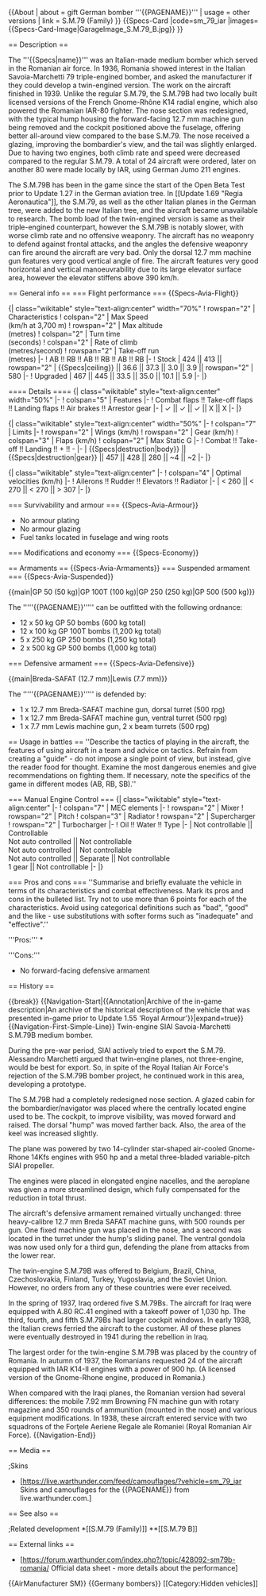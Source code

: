{{About
| about = gift German bomber '''{{PAGENAME}}'''
| usage = other versions
| link = S.M.79 (Family)
}}
{{Specs-Card
|code=sm_79_iar
|images={{Specs-Card-Image|GarageImage_S.M.79_B.jpg}}
}}

== Description ==
<!-- ''In the description, the first part should be about the history of and the creation and combat usage of the aircraft, as well as its key features. In the second part, tell the reader about the aircraft in the game. Insert a screenshot of the vehicle, so that if the novice player does not remember the vehicle by name, he will immediately understand what kind of vehicle the article is talking about.'' -->
The '''{{Specs|name}}''' was an Italian-made medium bomber which served in the Romanian air force. In 1936, Romania showed interest in the Italian Savoia-Marchetti 79 triple-engined bomber, and asked the manufacturer if they could develop a twin-engined version. The work on the aircraft finished in 1939. Unlike the regular S.M.79, the S.M.79B had two locally built licensed versions of the French Gnome-Rhône K14 radial engine, which also powered the Romanian IAR-80 fighter. The nose section was redesigned, with the typical hump housing the forward-facing 12.7 mm machine gun being removed and the cockpit positioned above the fuselage, offering better all-around view compared to the base S.M.79. The nose received a glazing, improving the bombardier's view, and the tail was slightly enlarged. Due to having two engines, both climb rate and speed were decreased compared to the regular S.M.79. A total of 24 aircraft were ordered, later on another 80 were made locally by IAR, using German Jumo 211 engines.

The S.M.79B has been in the game since the start of the Open Beta Test prior to Update 1.27 in the German aviation tree. In [[Update 1.69 "Regia Aeronautica"]], the S.M.79, as well as the other Italian planes in the German tree, were added to the new Italian tree, and the aircraft became unavailable to research. The bomb load of the twin-engined version is same as their triple-engined counterpart, however the S.M.79B is notably slower, with worse climb rate and no offensive weaponry. The aircraft has no weaponry to defend against frontal attacks, and the angles the defensive weaponry can fire around the aircraft are very bad. Only the dorsal 12.7 mm machine gun features very good vertical angle of fire. The aircraft features very good horizontal and vertical manoeuvrability due to its large elevator surface area, however the elevator stiffens above 390 km/h.

== General info ==
=== Flight performance ===
{{Specs-Avia-Flight}}
<!-- ''Describe how the aircraft behaves in the air. Speed, manoeuvrability, acceleration and allowable loads - these are the most important characteristics of the vehicle.'' -->

{| class="wikitable" style="text-align:center" width="70%"
! rowspan="2" | Characteristics
! colspan="2" | Max Speed<br>(km/h at 3,700 m)
! rowspan="2" | Max altitude<br>(metres)
! colspan="2" | Turn time<br>(seconds)
! colspan="2" | Rate of climb<br>(metres/second)
! rowspan="2" | Take-off run<br>(metres)
|-
! AB !! RB !! AB !! RB !! AB !! RB
|-
! Stock
| 424 || 413 || rowspan="2" | {{Specs|ceiling}} || 36.6 || 37.3 || 3.0 || 3.9 || rowspan="2" | 580
|-
! Upgraded
| 467 || 445 || 33.5 || 35.0 || 10.1 || 5.9
|-
|}

==== Details ====
{| class="wikitable" style="text-align:center" width="50%"
|-
! colspan="5" | Features
|-
! Combat flaps !! Take-off flaps !! Landing flaps !! Air brakes !! Arrestor gear
|-
| ✓ || ✓ || ✓ || X || X     <!-- ✓ -->
|-
|}

{| class="wikitable" style="text-align:center" width="50%"
|-
! colspan="7" | Limits
|-
! rowspan="2" | Wings (km/h)
! rowspan="2" | Gear (km/h)
! colspan="3" | Flaps (km/h)
! colspan="2" | Max Static G
|-
! Combat !! Take-off !! Landing !! + !! -
|-
| {{Specs|destruction|body}} || {{Specs|destruction|gear}} || 457 || 428 || 280 || ~4 || ~2
|-
|}

{| class="wikitable" style="text-align:center"
|-
! colspan="4" | Optimal velocities (km/h)
|-
! Ailerons !! Rudder !! Elevators !! Radiator
|-
| < 260 || < 270 || < 270 || > 307
|-
|}

=== Survivability and armour ===
{{Specs-Avia-Armour}}
<!-- ''Examine the survivability of the aircraft. Note how vulnerable the structure is and how secure the pilot is, whether the fuel tanks are armoured, etc. Describe the armour, if there is any, and also mention the vulnerability of other critical aircraft systems.'' -->
* No armour plating
* No armour glazing
* Fuel tanks located in fuselage and wing roots

=== Modifications and economy ===
{{Specs-Economy}}

== Armaments ==
{{Specs-Avia-Armaments}}
=== Suspended armament ===
{{Specs-Avia-Suspended}}
<!-- ''Describe the aircraft's suspended armament: additional cannons under the wings, bombs, rockets and torpedoes. This section is especially important for bombers and attackers. If there is no suspended weaponry remove this subsection.'' -->
{{main|GP 50 (50 kg)|GP 100T (100 kg)|GP 250 (250 kg)|GP 500 (500 kg)}}

The '''''{{PAGENAME}}''''' can be outfitted with the following ordnance:

* 12 x 50 kg GP 50 bombs (600 kg total)
* 12 x 100 kg GP 100T bombs (1,200 kg total)
* 5 x 250 kg GP 250 bombs (1,250 kg total)
* 2 x 500 kg GP 500 bombs (1,000 kg total)

=== Defensive armament ===
{{Specs-Avia-Defensive}}
<!-- ''Defensive armament with turret machine guns or cannons, crewed by gunners. Examine the number of gunners and what belts or drums are better to use. If defensive weaponry is not available, remove this subsection.'' -->
{{main|Breda-SAFAT (12.7 mm)|Lewis (7.7 mm)}}

The '''''{{PAGENAME}}''''' is defended by:

* 1 x 12.7 mm Breda-SAFAT machine gun, dorsal turret (500 rpg)
* 1 x 12.7 mm Breda-SAFAT machine gun, ventral turret (500 rpg)
* 1 x 7.7 mm Lewis machine gun, 2 x beam turrets (500 rpg)

== Usage in battles ==
''Describe the tactics of playing in the aircraft, the features of using aircraft in a team and advice on tactics. Refrain from creating a "guide" - do not impose a single point of view, but instead, give the reader food for thought. Examine the most dangerous enemies and give recommendations on fighting them. If necessary, note the specifics of the game in different modes (AB, RB, SB).''

=== Manual Engine Control ===
{| class="wikitable" style="text-align:center"
|-
! colspan="7" | MEC elements
|-
! rowspan="2" | Mixer
! rowspan="2" | Pitch
! colspan="3" | Radiator
! rowspan="2" | Supercharger
! rowspan="2" | Turbocharger
|-
! Oil !! Water !! Type
|-
| Not controllable || Controllable<br>Not auto controlled || Not controllable<br>Not auto controlled || Not controllable<br>Not auto controlled || Separate || Not controllable<br>1 gear || Not controllable
|-
|}

=== Pros and cons ===
''Summarise and briefly evaluate the vehicle in terms of its characteristics and combat effectiveness. Mark its pros and cons in the bulleted list. Try not to use more than 6 points for each of the characteristics. Avoid using categorical definitions such as "bad", "good" and the like - use substitutions with softer forms such as "inadequate" and "effective".''

'''Pros:'''
*

'''Cons:'''
* No forward-facing defensive armament

== History ==
<!-- ''Describe the history of the creation and combat usage of the aircraft in more detail than in the introduction. If the historical reference turns out to be too long, take it to a separate article, taking a link to the article about the vehicle and adding a block "/History" (example: <nowiki>https://wiki.warthunder.com/(Vehicle-name)/History</nowiki>) and add a link to it here using the <code>main</code> template. Be sure to reference text and sources by using <code><nowiki><ref></ref></nowiki></code>, as well as adding them at the end of the article with <code><nowiki><references /></nowiki></code>. This section may also include the vehicle's dev blog entry (if applicable) and the in-game encyclopedia description (under <code><nowiki>=== In-game description ===</nowiki></code>, also if applicable).'' -->

{{break}}
{{Navigation-Start|{{Annotation|Archive of the in-game description|An archive of the historical description of the vehicle that was presented in-game prior to Update 1.55 'Royal Armour'}}|expand=true}}
{{Navigation-First-Simple-Line}}
Twin-engine SIAI Savoia-Marchetti S.M.79B medium bomber.

During the pre-war period, SIAI actively tried to export the S.M.79. Alessandro Marchetti argued that twin-engine planes, not three-engine, would be best for export. So, in spite of the Royal Italian Air Force's rejection of the S.M.79B bomber project, he continued work in this area, developing a prototype.

The S.M.79B had a completely redesigned nose section. A glazed cabin for the bombardier/navigator was placed where the centrally located engine used to be. The cockpit, to improve visibility, was moved forward and raised. The dorsal "hump" was moved farther back. Also, the area of the keel was increased slightly.

The plane was powered by two 14-cylinder star-shaped air-cooled Gnome-Rhone 14Kfs engines with 950 hp and a metal three-bladed variable-pitch SIAI propeller.

The engines were placed in elongated engine nacelles, and the aeroplane was given a more streamlined design, which fully compensated for the reduction in total thrust.

The aircraft's defensive armament remained virtually unchanged: three heavy-calibre 12.7 mm Breda SAFAT machine guns, with 500 rounds per gun. One fixed machine gun was placed in the nose, and a second was located in the turret under the hump's sliding panel. The ventral gondola was now used only for a third gun, defending the plane from attacks from the lower rear.

The twin-engine S.M.79B was offered to Belgium, Brazil, China, Czechoslovakia, Finland, Turkey, Yugoslavia, and the Soviet Union. However, no orders from any of these countries were ever received.

In the spring of 1937, Iraq ordered five S.M.79Bs. The aircraft for Iraq were equipped with A.80 RC.41 engined with a takeoff power of 1,030 hp. The third, fourth, and fifth S.M.79Bs had larger cockpit windows. In early 1938, the Italian crews ferried the aircraft to the customer. All of these planes were eventually destroyed in 1941 during the rebellion in Iraq.

The largest order for the twin-engine S.M.79B was placed by the country of Romania. In autumn of 1937, the Romanians requested 24 of the aircraft equipped with IAR K14-II engines with a power of 900 hp. (A licensed version of the Gnome-Rhone engine, produced in Romania.)

When compared with the Iraqi planes, the Romanian version had several differences: the mobile 7.92 mm Browning FN machine gun with rotary magazine and 350 rounds of ammunition (mounted in the nose) and various equipment modifications. In 1938, these aircraft entered service with two squadrons of the Forţele Aeriene Regale ale Romaniei (Royal Romanian Air Force).
{{Navigation-End}}

== Media ==
<!-- ''Excellent additions to the article would be video guides, screenshots from the game, and photos.'' -->

;Skins
* [https://live.warthunder.com/feed/camouflages/?vehicle=sm_79_iar Skins and camouflages for the {{PAGENAME}} from live.warthunder.com.]

== See also ==
<!--''Links to the articles on the War Thunder Wiki that you think will be useful for the reader, for example:''
* ''reference to the series of the aircraft;''
* ''links to approximate analogues of other nations and research trees.''-->

;Related development
*[[S.M.79 (Family)]]
**[[S.M.79 B]]

== External links ==
<!-- ''Paste links to sources and external resources, such as:''
* ''topic on the official game forum;''
* ''other literature.'' -->

* [https://forum.warthunder.com/index.php?/topic/428092-sm79b-romania/ Official data sheet - more details about the performance]

{{AirManufacturer SM}}
{{Germany bombers}}
[[Category:Hidden vehicles]]